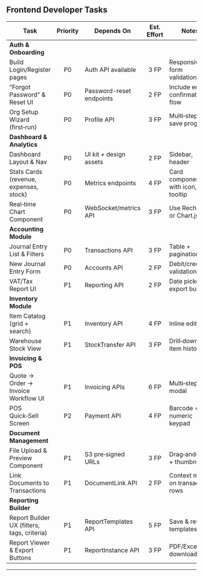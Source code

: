 

## Frontend Developer Tasks

| Task                                            | Priority | Depends On                          | Est. Effort | Notes                                    |
|-------------------------------------------------|:--------:|-------------------------------------|:-----------:|------------------------------------------|
| **Auth & Onboarding**                           |          |                                     |             |                                          |
| Build Login/Register pages                      | P0       | Auth API available                  | 3 FP        | Responsive, form validation              |
| “Forgot Password” & Reset UI                    | P0       | Password-reset endpoints            | 2 FP        | Include email confirmation flow          |
| Org Setup Wizard (first‑run)                    | P0       | Profile API                         | 3 FP        | Multi‑step, save progress                |
| **Dashboard & Analytics**                       |          |                                     |             |                                          |
| Dashboard Layout & Nav                          | P0       | UI kit + design assets              | 2 FP        | Sidebar, header                          |
| Stats Cards (revenue, expenses, stock)          | P0       | Metrics endpoints                   | 4 FP        | Card component with icon, tooltip        |
| Real‑time Chart Component                       | P0       | WebSocket/metrics API               | 3 FP        | Use Recharts or Chart.js                 |
| **Accounting Module**                           |          |                                     |             |                                          |
| Journal Entry List & Filters                    | P0       | Transactions API                    | 3 FP        | Table + pagination                       |
| New Journal Entry Form                          | P0       | Accounts API                        | 2 FP        | Debit/credit validation                  |
| VAT/Tax Report UI                               | P1       | Reporting API                       | 2 FP        | Date pickers + export buttons            |
| **Inventory Module**                            |          |                                     |             |                                          |
| Item Catalog (grid + search)                    | P1       | Inventory API                       | 4 FP        | Inline edit                              |
| Warehouse Stock View                            | P1       | StockTransfer API                   | 3 FP        | Drill‑down into item history             |
| **Invoicing & POS**                             |          |                                     |             |                                          |
| Quote → Order → Invoice Workflow UI             | P1       | Invoicing APIs                      | 6 FP        | Multi‑step modal                         |
| POS Quick‑Sell Screen                           | P2       | Payment API                         | 4 FP        | Barcode + numeric keypad                 |
| **Document Management**                         |          |                                     |             |                                          |
| File Upload & Preview Component                 | P1       | S3 pre‑signed URLs                  | 3 FP        | Drag‑and‑drop + thumbnail                |
| Link Documents to Transactions                  | P1       | DocumentLink API                    | 2 FP        | Context menu on transaction rows         |
| **Reporting Builder**                           |          |                                     |             |                                          |
| Report Builder UX (filters, tags, criteria)     | P1       | ReportTemplates API                 | 5 FP        | Save & reuse templates                   |
| Report Viewer & Export Buttons                  | P1       | ReportInstance API                  | 3 FP        | PDF/Excel download                       |

---


